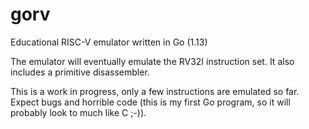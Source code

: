 # gorv
Educational RISC-V emulator written in Go (1.13)

The emulator will eventually emulate the RV32I instruction set.
It also includes a primitive disassembler.

This is a work in progress, only a few instructions are emulated so far.
Expect bugs and horrible code (this is my first Go program, so it will
probably look to much like C ;-)).

